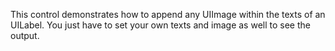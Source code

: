 This control demonstrates how to append any UIImage within the texts of an UILabel. You just have to set your own texts and image as well to see the output.
